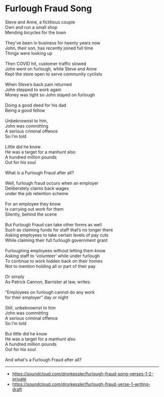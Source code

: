 # Furlough Fraud Song

Steve and Anne, a fictitious couple\
Own and run a small shop\
Mending bicycles for the town\
\
They’ve been in business for twenty years now\
John, their son, has recently joined full time\
Things were looking up\
\
Then COVID hit, customer traffic slowed\
John went on furlough, while Steve and Anne\
Kept the store open to serve community cyclists\
\
When Steve’s back pain returned\
John stepped to work again\
Money was tight so John stayed on furlough\
\
Doing a good deed for his dad\
Being a good fellow\
\
Unbeknownst to him,\
John was committing\
A serious criminal offence\
So I’m told\
\
Little did he know\
He was a target for a manhunt also\
A hundred million pounds\
Out for his soul\
\
What is a Furlough Fraud after all?\
\
Well, furlough fraud occurs when an employer\
Deliberately claims back wages\
under the job retention scheme\
\
For an employee they know\
Is carrying out work for them\
Silently, behind the scene\
\
But Furlough Fraud can take other forms as well\
Such as claiming funds for staff that’s no longer there\
Asking employees to take certain levels of pay cuts\
While claiming their full furlough government grant\
\
Furloughing employees without letting them know\
Asking staff to ‘volunteer’ while under furlough\
To continue to work hidden back on their homes\
Not to mention holding all or part of their pay\
\
Or simply\
As Patrick Cannon, Barrister at law, writes:\
\
“Employees on furlough cannot do any work\
for their employer” day or night\
\
Still, unbeknownst to him\
John was committing\
A serious criminal offence\
So I’m told\
\
But little did he know\
He was a target for a manhunt also\
A hundred million pounds\
Out for his soul\
\
And what's a Furlough Fraud after all?

---
- https://soundcloud.com/drorkessler/furlough-fraud-song-verses-1-2-private
- https://soundcloud.com/drorkessler/furlough-fraud-verse-1-writing-draft

